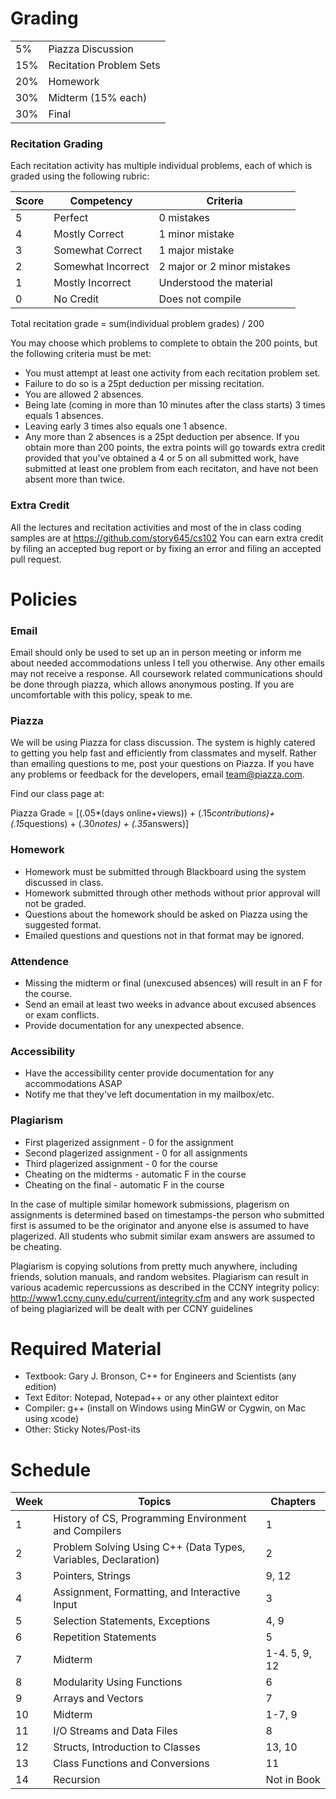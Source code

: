 Grading
========
| | |
| ------------- | ----------- |
| 5%  | Piazza Discussion |
| 15% | Recitation Problem Sets |
| 20% | Homework |
| 30% | Midterm (15% each) |
| 30% | Final |

### Recitation Grading ###
Each recitation activity has multiple individual problems, each of which is graded using the following rubric:

| Score | Competency | Criteria |
|-------| -----------|---------|
| 5 | Perfect | 0 mistakes |
| 4 | Mostly Correct | 1 minor mistake |
| 3 | Somewhat Correct | 1 major mistake |
| 2 | Somewhat Incorrect | 2 major or 2 minor mistakes | 
| 1 | Mostly Incorrect | Understood the material |
| 0 | No Credit | Does not compile	 |

Total recitation grade = sum(individual problem grades) / 200

You may choose which problems to complete to obtain the 200 points, but the following criteria must be met:
  * You must attempt at least one activity from each recitation problem set. 
  * Failure to do so is a 25pt deduction per missing recitation.
  * You are allowed 2 absences. 
  * Being late (coming in more than 10 minutes after the class starts) 3 times equals 1 absences. 
  * Leaving early 3 times also equals one 1 absence. 
  * Any more than 2 absences is a 25pt deduction per absence.
If you obtain more than 200 points, the extra points will go towards extra credit provided that you've obtained a 4 or 5 on all submitted work, have submitted at least one problem from each recitaton, and have not been absent more than twice.

### Extra Credit ###
All the lectures and recitation activities and most of the in class coding samples are at https://github.com/story645/cs102 You can earn extra credit by filing an accepted bug report or by fixing an error and filing an accepted pull request.

Policies
========
### Email ###
Email should only be used to set up an in person meeting or inform me about needed accommodations unless I tell you otherwise. Any other emails may not receive a response. All coursework related communications should be done through piazza, which allows anonymous posting. If you are uncomfortable with this policy, speak to me.

### Piazza ###
We will be using Piazza for class discussion. The system is highly catered to getting you help fast and efficiently from classmates and myself. Rather than emailing questions to me, post your questions on Piazza. If you have any problems or feedback for the developers, email team@piazza.com.

Find our class page at: 

Piazza Grade = [(.05*(days online+views)) + (.15*contributions)+(.15*questions) + (.30*notes) + (.35*answers)]

### Homework ###
* Homework must be submitted through Blackboard using the system discussed in class. 
* Homework submitted through other methods without prior approval  will not be graded.
* Questions about the homework should be asked on Piazza using the suggested format. 
* Emailed questions and questions not in that format may be ignored. 

### Attendence ###
* Missing the midterm or final (unexcused absences) will result in an F for the course.
* Send an email at least two weeks in advance about excused absences or exam conflicts.
* Provide documentation for any unexpected absence.

### Accessibility ###
* Have the accessibility center provide documentation for any accommodations ASAP
* Notify me that they've left documentation in my mailbox/etc.

### Plagiarism ###
* First plagerized assignment - 0 for the assignment
* Second plagerized assignment - 0 for all assignments
* Third plagerized assignment - 0 for the course
* Cheating on the midterms - automatic F in the course
* Cheating on the final - automatic F in the course

In the case of multiple similar homework submissions, plagerism on assignments is determined based on timestamps-the person who submitted first is assumed to be the originator and anyone else is assumed to have plagerized. All students who submit similar exam answers are assumed to be cheating.

Plagiarism is copying solutions from pretty much anywhere, including friends, solution manuals, and random websites. Plagiarism can result in various academic repercussions as described in the CCNY integrity policy: http://www1.ccny.cuny.edu/current/integrity.cfm and any work suspected of being plagiarized will be dealt with per CCNY guidelines

 Required Material 
=================
* Textbook: Gary J. Bronson, C++ for Engineers and Scientists (any edition)
* Text Editor: Notepad, Notepad++ or any other plaintext editor
* Compiler: g++ (install on Windows using MinGW or Cygwin, on Mac using xcode)
* Other: Sticky Notes/Post-its

Schedule
========
| Week | Topics | Chapters 
|------|--------|----------|
| 1 | History of CS, Programming Environment and Compilers 			 | 1 |
| 2 | Problem Solving Using C++ (Data Types, Variables, Declaration) | 2 |
| 3 | Pointers, Strings												 | 9, 12 |
| 4 | Assignment, Formatting, and Interactive Input					 | 3 |
| 5 | Selection Statements, Exceptions								 | 4, 9 |
| 6 | Repetition Statements											 | 5 |
| 7 | Midterm 														 | 1-4. 5, 9, 12 |
| 8 | Modularity Using Functions									 | 6 |
| 9 | Arrays and Vectors											 | 7 |
| 10 | Midterm										 | 1-7, 9 |
| 11 | I/O Streams and Data Files									 | 8 |
| 12 | Structs, Introduction to Classes							     | 13, 10 |
| 13 | Class Functions and Conversions                               | 11 |
| 14 | Recursion													 | Not in Book |
